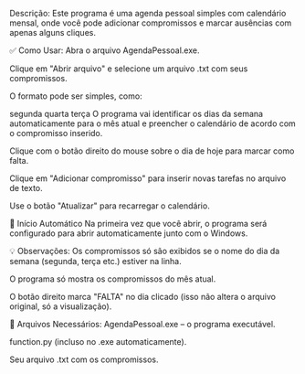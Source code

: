 Descrição:
Este programa é uma agenda pessoal simples com calendário mensal, onde você pode adicionar compromissos e marcar ausências com apenas alguns cliques.

✅ Como Usar:
Abra o arquivo AgendaPessoal.exe.

Clique em "Abrir arquivo" e selecione um arquivo .txt com seus compromissos.

O formato pode ser simples, como:

segunda
quarta
terça
O programa vai identificar os dias da semana automaticamente para o mês atual e preencher o calendário de acordo com o compromisso inserido.

Clique com o botão direito do mouse sobre o dia de hoje para marcar como falta.

Clique em "Adicionar compromisso" para inserir novas tarefas no arquivo de texto.

Use o botão "Atualizar" para recarregar o calendário.

🔄 Início Automático
Na primeira vez que você abrir, o programa será configurado para abrir automaticamente junto com o Windows.

💡 Observações:
Os compromissos só são exibidos se o nome do dia da semana (segunda, terça etc.) estiver na linha.

O programa só mostra os compromissos do mês atual.

O botão direito marca "FALTA" no dia clicado (isso não altera o arquivo original, só a visualização).

📁 Arquivos Necessários:
AgendaPessoal.exe – o programa executável.

function.py (incluso no .exe automaticamente).

Seu arquivo .txt com os compromissos.
